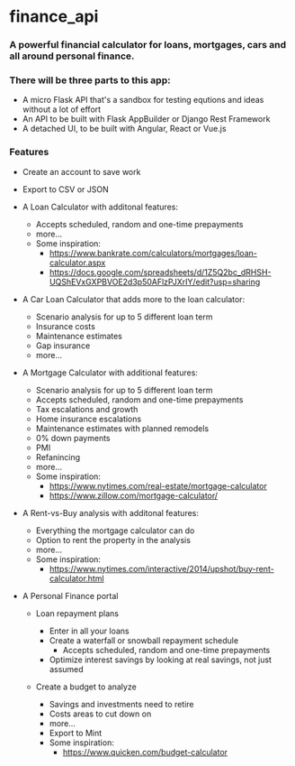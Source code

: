 # finance_api

### A powerful financial calculator for loans, mortgages, cars and all around personal finance.

### There will be three parts to this app:
* A micro Flask API that's a sandbox for testing equtions and ideas without a lot of effort
* An API to be built with Flask AppBuilder or Django Rest Framework
* A detached UI, to be built with Angular, React or Vue.js

### Features
* Create an account to save work
* Export to CSV or JSON

* A Loan Calculator with additonal features:
  * Accepts scheduled, random and one-time prepayments
  * more...
  * Some inspiration:
    * https://www.bankrate.com/calculators/mortgages/loan-calculator.aspx
    * https://docs.google.com/spreadsheets/d/1Z5Q2bc_dRHSH-UQShEVxGXPBVOE2d3p50AFlzPJXrIY/edit?usp=sharing
    
* A Car Loan Calculator that adds more to the loan calculator:
  * Scenario analysis for up to 5 different loan term
  * Insurance costs
  * Maintenance estimates
  * Gap insurance
  * more...
    
* A Mortgage Calculator with additional features:
  * Scenario analysis for up to 5 different loan term
  * Accepts scheduled, random and one-time prepayments
  * Tax escalations and growth
  * Home insurance escalations
  * Maintenance estimates with planned remodels
  * 0% down payments
  * PMI
  * Refanincing
  * more...
  * Some inspiration:
    * https://www.nytimes.com/real-estate/mortgage-calculator
    * https://www.zillow.com/mortgage-calculator/
    
* A Rent-vs-Buy analysis with additonal features:
  * Everything the mortgage calculator can do
  * Option to rent the property in the analysis
  * more...
  * Some inspiration:
    * https://www.nytimes.com/interactive/2014/upshot/buy-rent-calculator.html
    
* A Personal Finance portal
  * Loan repayment plans
    * Enter in all your loans
    * Create a waterfall or snowball repayment schedule
      * Accepts scheduled, random and one-time prepayments
    * Optimize interest savings by looking at real savings, not just assumed
    
  * Create a budget to analyze
    * Savings and investments need to retire
    * Costs areas to cut down on
    * more...
    * Export to Mint
    * Some inspiration:
      * https://www.quicken.com/budget-calculator


